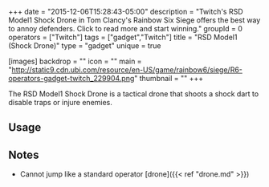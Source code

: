 +++
date = "2015-12-06T15:28:43-05:00"
description = "Twitch's RSD Model1 Shock Drone in Tom Clancy's Rainbow Six Siege offers the best way to annoy defenders. Click to read more and start winning."
groupId = 0
operators = ["Twitch"]
tags = ["gadget","Twitch"]
title = "RSD Model1 (Shock Drone)"
type = "gadget"
unique = true

[images]
  backdrop = ""
  icon = ""
  main = "http://static9.cdn.ubi.com/resource/en-US/game/rainbow6/siege/R6-operators-gadget-twitch_229904.png"
  thumbnail = ""
+++

The RSD Model1 Shock Drone is a tactical drone that shoots a shock dart to disable traps or injure enemies.<!--more-->

## Usage

## Notes

- Cannot jump like a standard operator [drone]({{< ref "drone.md" >}})
